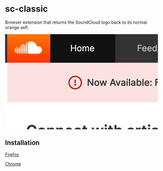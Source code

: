 # sc-classic

Browser extension that returns the SoundCloud logo back to its normal orange self.

![Example](/docs/screenshot.png)

## Installation

[Firefox]()

[Chrome]()
